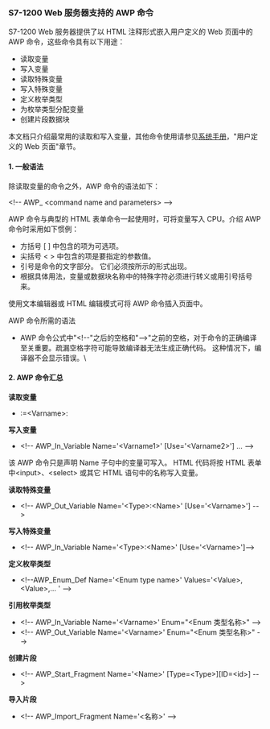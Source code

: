 ### S7-1200 Web 服务器支持的 AWP 命令

S7-1200 Web 服务器提供了以 HTML 注释形式嵌入用户定义的 Web 页面中的 AWP
命令，这些命令具有以下用途：

-   读取变量
-   写入变量
-   读取特殊变量
-   写入特殊变量
-   定义枚举类型
-   为枚举类型分配变量
-   创建片段数据块

本文档只介绍最常用的读取和写入变量，其他命令使用请参见[系统手册](../../../01-resource/03-online_doc.htm#a)，"用户定义的
Web 页面"章节。

#### 1. 一般语法

除读取变量的命令之外，AWP 命令的语法如下：

\<!\-- AWP\_ \<command name and parameters\> \--\>

AWP 命令与典型的 HTML 表单命令一起使用时，可将变量写入 CPU。介绍 AWP
命令时采用如下惯例：

-   方括号 \[ \] 中包含的项为可选项。
-   尖括号 \< \> 中包含的项是要指定的参数值。
-   引号是命令的文字部分。 它们必须按所示的形式出现。
-   根据具体用法，变量或数据块名称中的特殊字符必须进行转义或用引号括号来。

使用文本编辑器或 HTML 编辑模式可将 AWP 命令插入页面中。

AWP 命令所需的语法

-   AWP
    命令公式中\"\<!\--\"之后的空格和\"\--\>\"之前的空格，对于命令的正确编译至关重要。疏漏空格字符可能导致编译器无法生成正确代码。
    这种情况下，编译器不会显示错误。\

#### 2. AWP 命令汇总

**读取变量**

-   :=\<Varname\>:

**写入变量**

-   \<!\-- AWP_In_Variable Name=\'\<Varname1\>\'
    \[Use=\'\<Varname2\>\'\] \... \--\>

该 AWP 命令只是声明 Name 子句中的变量可写入。 HTML 代码将按 HTML
表单中\<input\>、\<select\> 或其它 HTML 语句中的名称写入变量。

**读取特殊变量**

-   \<!\-- AWP_Out_Variable Name=\'\<Type\>:\<Name\>\'
    \[Use=\'\<Varname\>\'\] \--\>

**写入特殊变量**

-   \<!\-- AWP_In_Variable Name=\'\<Type\>:\<Name\>\'
    \[Use=\'\<Varname\>\'\]\--\>

**定义枚举类型**

-   \<!\--AWP_Enum_Def Name=\'\<Enum type name\>\' Values=\'\<Value\>,
    \<Value\>,\... \' \--\>

**引用枚举类型**

-   \<!\-- AWP_In_Variable Name=\'\<Varname\>\' Enum=\"\<Enum
    类型名称\>\" \--\>
-   \<!\-- AWP_Out_Variable Name=\'\<Varname\>\' Enum=\"\<Enum
    类型名称\>\" \--\>

**创建片段**

-   \<!\-- AWP_Start_Fragment Name=\'\<Name\>\'
    \[Type=\<Type\>\]\[ID=\<id\>\] \--\>

**导入片段**

-   \<!\-- AWP_Import_Fragment Name=\'\<名称\>\' \--\>
